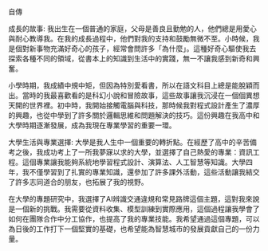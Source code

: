 自傳

成長的故事:
我出生在一個普通的家庭，父母是善良且勤勉的人，他們總是用愛心與耐心教導我。在我的成長過程中，他們對我的支持和鼓勵無微不至。小時候，我是個對新事物充滿好奇心的孩子，經常會問許多「為什麼」。這種好奇心驅使我去探索各種不同的領域，從書本上的知識到生活中的實踐，無一不讓我感到新奇和興奮。

小學時期，我成績中規中矩，但因為特別愛看書，所以在語文科目上總是能脫穎而出。當時的我最喜歡看的是科幻小說和冒險故事，這些故事讓我沉浸在一個個異想天開的世界裡。初中時，我開始接觸電腦與科技，那時候我對程式設計產生了濃厚的興趣，也從中學到了許多關於邏輯思維和問題解決的技巧。這份興趣在我高中和大學時期逐漸發展，成為我現在專業學習的重要一環。

大學生活與專業選擇:
大學是我人生中一個重要的轉折點。在經歷了高中的辛苦備考之後，我成功考上了一所我夢寐以求的大學，並選擇了自己熱愛的專業：資訊工程。這個專業讓我能夠系統地學習程式設計、演算法、人工智慧等知識。大學四年，我不僅學習到了扎實的專業知識，還參加了許多課外活動，這些活動讓我結交了許多志同道合的朋友，也拓展了我的視野。

在大學的專題研究中，我選擇了AI辨識交通違規和常見路牌這個主題，這對我來說是一個新的挑戰。我需要從資料收集、模型訓練到實際應用，這個過程讓我學會了如何在團隊合作中分工協作，也提高了我的專業技能。我希望通過這個專題，可以為日後的工作打下一個堅實的基礎，也希望能為智慧城市的發展貢獻自己的一份力量。
